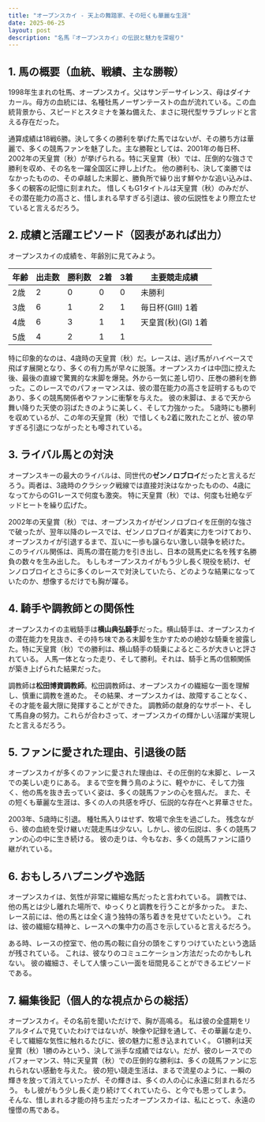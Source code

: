 ```yaml
---
title: "オープンスカイ - 天上の舞踏家、その短くも華麗な生涯"
date: 2025-06-25
layout: post
description: "名馬『オープンスカイ』の伝説と魅力を深堀り"
---
```


## 1. 馬の概要（血統、戦績、主な勝鞍）

1998年生まれの牡馬、オープンスカイ。父はサンデーサイレンス、母はダイナカール。母方の血統には、名種牡馬ノーザンテーストの血が流れている。この血統背景から、スピードとスタミナを兼ね備えた、まさに現代型サラブレッドと言える存在だった。

通算成績は18戦6勝。決して多くの勝利を挙げた馬ではないが、その勝ち方は華麗で、多くの競馬ファンを魅了した。主な勝鞍としては、2001年の毎日杯、2002年の天皇賞（秋）が挙げられる。特に天皇賞（秋）では、圧倒的な強さで勝利を収め、その名を一躍全国区に押し上げた。  他の勝利も、決して楽勝ではなかったものの、その卓越した末脚と、勝負所で繰り出す鮮やかな追い込みは、多くの観客の記憶に刻まれた。  惜しくもG1タイトルは天皇賞（秋）のみだが、その潜在能力の高さと、惜しまれる早すぎる引退は、彼の伝説性をより際立たせていると言えるだろう。


## 2. 成績と活躍エピソード（図表があれば出力）

オープンスカイの成績を、年齢別に見てみよう。

| 年齢 | 出走数 | 勝利数 | 2着 | 3着 | 主要競走成績 |
|---|---|---|---|---|---|
| 2歳 | 2 | 0 | 0 | 0 | 未勝利 |
| 3歳 | 6 | 1 | 2 | 1 | 毎日杯(GIII) 1着 |
| 4歳 | 6 | 3 | 1 | 1 | 天皇賞(秋)(GI) 1着 |
| 5歳 | 4 | 2 | 1 | 1 |  |


特に印象的なのは、4歳時の天皇賞（秋）だ。レースは、逃げ馬がハイペースで飛ばす展開となり、多くの有力馬が早々に脱落。オープンスカイは中団に控えた後、最後の直線で驚異的な末脚を爆発。外から一気に差し切り、圧巻の勝利を飾った。このレースでのパフォーマンスは、彼の潜在能力の高さを証明するものであり、多くの競馬関係者やファンに衝撃を与えた。 彼の末脚は、まるで天から舞い降りた天使の羽ばたきのように美しく、そして力強かった。  5歳時にも勝利を収めているが、この年の天皇賞（秋）で惜しくも2着に敗れたことが、彼の早すぎる引退につながったとも噂されている。


## 3. ライバル馬との対決

オープンスキーの最大のライバルは、同世代の**ゼンノロブロイ**だったと言えるだろう。両者は、3歳時のクラシック戦線では直接対決はなかったものの、4歳になってからのG1レースで何度も激突。  特に天皇賞（秋）では、何度も壮絶なデッドヒートを繰り広げた。

2002年の天皇賞（秋）では、オープンスカイがゼンノロブロイを圧倒的な強さで破ったが、翌年以降のレースでは、ゼンノロブロイが着実に力をつけており、オープンスカイが引退するまで、互いに一歩も譲らない激しい競争を続けた。  このライバル関係は、両馬の潜在能力を引き出し、日本の競馬史に名を残す名勝負の数々を生み出した。  もしもオープンスカイがもう少し長く現役を続け、ゼンノロブロイとさらに多くのレースで対決していたら、どのような結果になっていたのか、想像するだけでも胸が躍る。


## 4. 騎手や調教師との関係性

オープンスカイの主戦騎手は**横山典弘騎手**だった。横山騎手は、オープンスカイの潜在能力を見抜き、その持ち味である末脚を生かすための絶妙な騎乗を披露した。特に天皇賞（秋）での勝利は、横山騎手の騎乗によるところが大きいと評されている。  人馬一体となった走り、そして勝利。それは、騎手と馬の信頼関係が築き上げられた結果だった。

調教師は**松田博資調教師**。松田調教師は、オープンスカイの繊細な一面を理解し、慎重に調教を進めた。  その結果、オープンスカイは、故障することなく、その才能を最大限に発揮することができた。  調教師の献身的なサポート、そして馬自身の努力。これらが合わさって、オープンスカイの輝かしい活躍が実現したと言えるだろう。


## 5. ファンに愛された理由、引退後の話

オープンスカイが多くのファンに愛された理由は、その圧倒的な末脚と、レースでの美しい走りにある。  まるで空を舞う鳥のように、軽やかに、そして力強く、他の馬を抜き去っていく姿は、多くの競馬ファンの心を掴んだ。  また、その短くも華麗な生涯は、多くの人の共感を呼び、伝説的な存在へと昇華させた。

2003年、5歳時に引退。  種牡馬入りはせず、牧場で余生を過ごした。  残念ながら、彼の血統を受け継いだ競走馬は少ない。しかし、彼の伝説は、多くの競馬ファンの心の中に生き続ける。  彼の走りは、今もなお、多くの競馬ファンに語り継がれている。


## 6. おもしろハプニングや逸話

オープンスカイは、気性が非常に繊細な馬だったと言われている。  調教では、他の馬とは少し離れた場所で、ゆっくりと調教を行うことが多かった。  また、レース前には、他の馬とは全く違う独特の落ち着きを見せていたという。  これは、彼の繊細な精神と、レースへの集中力の高さを示していると言えるだろう。

ある時、レースの控室で、他の馬の鞍に自分の頭をこすりつけていたという逸話が残されている。  これは、彼なりのコミュニケーション方法だったのかもしれない。  彼の繊細さ、そして人懐っこい一面を垣間見ることができるエピソードである。


## 7. 編集後記（個人的な視点からの総括）

オープンスカイ。その名前を聞いただけで、胸が高鳴る。  私は彼の全盛期をリアルタイムで見ていたわけではないが、映像や記録を通して、その華麗な走り、そして繊細な気性に触れるたびに、彼の魅力に惹き込まれていく。  G1勝利は天皇賞（秋）1勝のみという、決して派手な成績ではない。だが、彼のレースでのパフォーマンス、特に天皇賞（秋）での圧倒的な勝利は、多くの競馬ファンに忘れられない感動を与えた。  彼の短い競走生活は、まるで流星のように、一瞬の輝きを放って消えていったが、その輝きは、多くの人の心に永遠に刻まれるだろう。  もし彼がもう少し長く走り続けてくれていたら、と今でも思ってしまう。  そんな、惜しまれる才能の持ち主だったオープンスカイは、私にとって、永遠の憧憬の馬である。
